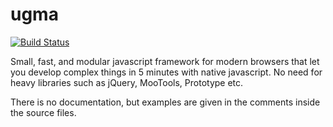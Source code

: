 # ugma

[![Build Status](https://secure.travis-ci.org/ugma/ugma.png?branch=master)](https://travis-ci.org/ugma/ugma)


Small, fast, and modular javascript framework for modern browsers that let you develop complex things in 5 minutes with native javascript. No need for heavy libraries such as jQuery, MooTools, Prototype etc.

There is no documentation, but examples are given in the comments inside the source files.
